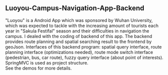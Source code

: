 ## Luoyou-Campus-Navigation-App-Backend
"Luoyou" is a Android App which was sponsored by Wuhan University, which was expected to tackle with the increasing amount of tourists each year in "Sakula Festifal" season and their difficulties in navigation the campus.
I dealed with the coding of backend of this app. The backend provides route planning and spatial searching result to the frontend by geoJson.
Interfaces of this backend program: spatial query interface, route planning interface (optimizations needed), route mode switch interface (pedestrian, bus, car route), fuzzy query interface (about point of interests).
SpringMVC is used as project structure.</br>
See the demos for more details.
